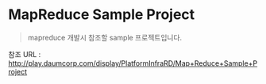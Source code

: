 # MapReduce Sample Project

>mapreduce 개발시 참조할 sample 프로젝트입니다.

참조 URL : http://play.daumcorp.com/display/PlatformInfraRD/Map+Reduce+Sample+Project

